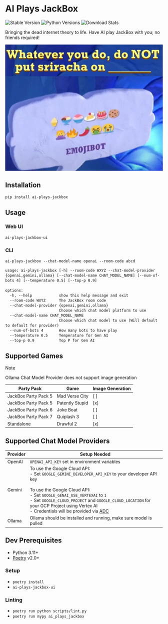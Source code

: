 # AI Plays JackBox

![Stable Version](https://img.shields.io/pypi/v/ai-plays-jackbox?label=stable)
![Python Versions](https://img.shields.io/pypi/pyversions/ai-plays-jackbox)
![Download Stats](https://img.shields.io/pypi/dm/ai-plays-jackbox)

Bringing the dead internet theory to life. Have AI play JackBox with you; no friends required!

![example](.github/emoji_bot_example.png)

## Installation

```shell
pip install ai-plays-jackbox
```

## Usage

### Web UI

```shell
ai-plays-jackbox-ui
```

### CLI

```shell
ai-plays-jackbox --chat-model-name openai --room-code abcd
```

```
usage: ai-plays-jackbox [-h] --room-code WXYZ --chat-model-provider {openai,gemini,ollama} [--chat-model-name CHAT_MODEL_NAME] [--num-of-bots 4] [--temperature 0.5] [--top-p 0.9]

options:
  -h, --help            show this help message and exit
  --room-code WXYZ      The JackBox room code
  --chat-model-provider {openai,gemini,ollama}
                        Choose which chat model platform to use
  --chat-model-name CHAT_MODEL_NAME
                        Choose which chat model to use (Will default to default for provider)
  --num-of-bots 4       How many bots to have play
  --temperature 0.5     Temperature for Gen AI
  --top-p 0.9           Top P for Gen AI
```

## Supported Games

> [!NOTE]
> Ollama Chat Model Provider does not support image generation

| Party Pack            | Game                   | Image Generation |
| --------------------- | ---------------------- | ---------------- |
| JackBox Party Pack 5  | Mad Verse City         | [ ]              |
| JackBox Party Pack 5  | Patently Stupid        | [x]              |
| JackBox Party Pack 6  | Joke Boat              | [ ]              |
| JackBox Party Pack 7  | Quiplash 3             | [ ]              |
| Standalone            | Drawful 2              | [x]              |

## Supported Chat Model Providers

| Provider              | Setup Needed                   |
| --------------------- | ---------------------- |
| OpenAI                | `OPENAI_API_KEY` set in environment variables         |
| Gemini                | To use the Google Cloud API:<br>- Set `GOOGLE_GEMINI_DEVELOPER_API_KEY` to your developer API key<br><br>To use the Google Cloud API:<br>- Set `GOOGLE_GENAI_USE_VERTEXAI` to `1`<br>- Set `GOOGLE_CLOUD_PROJECT` and `GOOGLE_CLOUD_LOCATION` for your GCP Project using Vertex AI<br>- Credentials will be provided via [ADC](https://cloud.google.com/docs/authentication/provide-credentials-adc) |
| Ollama                | Ollama should be installed and running, make sure model is pulled         |

## Dev Prerequisites

- Python 3.11+
- [Poetry](https://python-poetry.org/) v2.0+

### Setup

- `poetry install`
- `ai-plays-jackbox-ui`

### Linting

- `poetry run python scripts/lint.py`
- `poetry run mypy ai_plays_jackbox`
